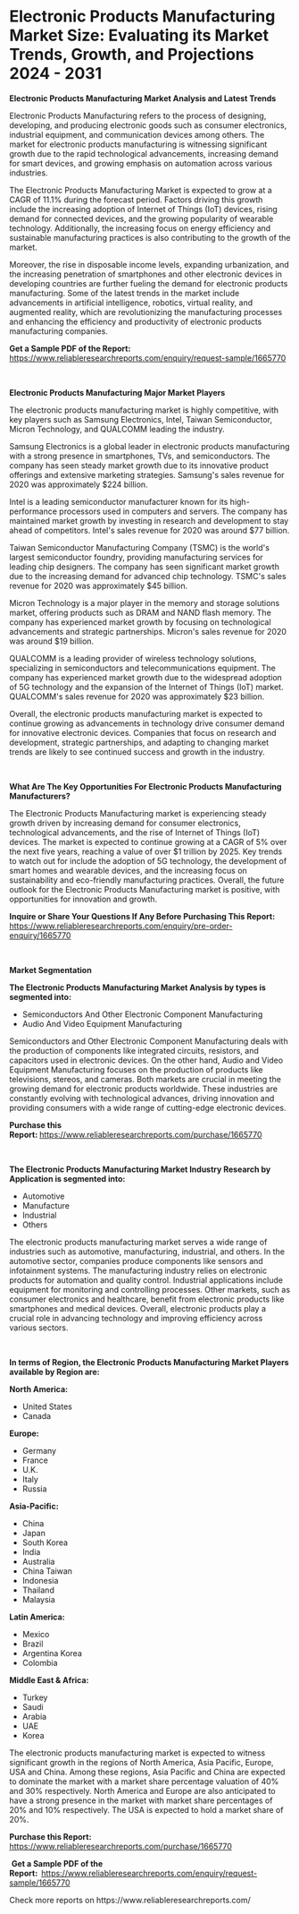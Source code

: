 <p><h1>Electronic Products Manufacturing Market Size: Evaluating its Market Trends, Growth, and Projections 2024 - 2031</h1></p><p><strong>Electronic Products Manufacturing Market Analysis and Latest Trends</strong></p>
<p><p>Electronic Products Manufacturing refers to the process of designing, developing, and producing electronic goods such as consumer electronics, industrial equipment, and communication devices among others. The market for electronic products manufacturing is witnessing significant growth due to the rapid technological advancements, increasing demand for smart devices, and growing emphasis on automation across various industries.</p><p>The Electronic Products Manufacturing Market is expected to grow at a CAGR of 11.1% during the forecast period. Factors driving this growth include the increasing adoption of Internet of Things (IoT) devices, rising demand for connected devices, and the growing popularity of wearable technology. Additionally, the increasing focus on energy efficiency and sustainable manufacturing practices is also contributing to the growth of the market.</p><p>Moreover, the rise in disposable income levels, expanding urbanization, and the increasing penetration of smartphones and other electronic devices in developing countries are further fueling the demand for electronic products manufacturing. Some of the latest trends in the market include advancements in artificial intelligence, robotics, virtual reality, and augmented reality, which are revolutionizing the manufacturing processes and enhancing the efficiency and productivity of electronic products manufacturing companies.</p></p>
<p><strong>Get a Sample PDF of the Report:&nbsp;</strong> <a href="https://www.reliableresearchreports.com/enquiry/request-sample/1665770">https://www.reliableresearchreports.com/enquiry/request-sample/1665770</a></p>
<p>&nbsp;</p>
<p><strong>Electronic Products Manufacturing Major Market Players</strong></p>
<p><p>The electronic products manufacturing market is highly competitive, with key players such as Samsung Electronics, Intel, Taiwan Semiconductor, Micron Technology, and QUALCOMM leading the industry. </p><p>Samsung Electronics is a global leader in electronic products manufacturing with a strong presence in smartphones, TVs, and semiconductors. The company has seen steady market growth due to its innovative product offerings and extensive marketing strategies. Samsung's sales revenue for 2020 was approximately $224 billion.</p><p>Intel is a leading semiconductor manufacturer known for its high-performance processors used in computers and servers. The company has maintained market growth by investing in research and development to stay ahead of competitors. Intel's sales revenue for 2020 was around $77 billion.</p><p>Taiwan Semiconductor Manufacturing Company (TSMC) is the world's largest semiconductor foundry, providing manufacturing services for leading chip designers. The company has seen significant market growth due to the increasing demand for advanced chip technology. TSMC's sales revenue for 2020 was approximately $45 billion.</p><p>Micron Technology is a major player in the memory and storage solutions market, offering products such as DRAM and NAND flash memory. The company has experienced market growth by focusing on technological advancements and strategic partnerships. Micron's sales revenue for 2020 was around $19 billion.</p><p>QUALCOMM is a leading provider of wireless technology solutions, specializing in semiconductors and telecommunications equipment. The company has experienced market growth due to the widespread adoption of 5G technology and the expansion of the Internet of Things (IoT) market. QUALCOMM's sales revenue for 2020 was approximately $23 billion.</p><p>Overall, the electronic products manufacturing market is expected to continue growing as advancements in technology drive consumer demand for innovative electronic devices. Companies that focus on research and development, strategic partnerships, and adapting to changing market trends are likely to see continued success and growth in the industry.</p></p>
<p>&nbsp;</p>
<p><strong>What Are The Key Opportunities For Electronic Products Manufacturing Manufacturers?</strong></p>
<p><p>The Electronic Products Manufacturing market is experiencing steady growth driven by increasing demand for consumer electronics, technological advancements, and the rise of Internet of Things (IoT) devices. The market is expected to continue growing at a CAGR of 5% over the next five years, reaching a value of over $1 trillion by 2025. Key trends to watch out for include the adoption of 5G technology, the development of smart homes and wearable devices, and the increasing focus on sustainability and eco-friendly manufacturing practices. Overall, the future outlook for the Electronic Products Manufacturing market is positive, with opportunities for innovation and growth.</p></p>
<p><strong>Inquire or Share Your Questions If Any Before Purchasing This Report:</strong> <a href="https://www.reliableresearchreports.com/enquiry/pre-order-enquiry/1665770">https://www.reliableresearchreports.com/enquiry/pre-order-enquiry/1665770</a></p>
<p>&nbsp;</p>
<p><strong>Market Segmentation</strong></p>
<p><strong>The Electronic Products Manufacturing Market Analysis by types is segmented into:</strong></p>
<p><ul><li>Semiconductors And Other Electronic Component Manufacturing</li><li>Audio And Video Equipment Manufacturing</li></ul></p>
<p><p>Semiconductors and Other Electronic Component Manufacturing deals with the production of components like integrated circuits, resistors, and capacitors used in electronic devices. On the other hand, Audio and Video Equipment Manufacturing focuses on the production of products like televisions, stereos, and cameras. Both markets are crucial in meeting the growing demand for electronic products worldwide. These industries are constantly evolving with technological advances, driving innovation and providing consumers with a wide range of cutting-edge electronic devices.</p></p>
<p><strong>Purchase this Report:&nbsp;</strong><a href="https://www.reliableresearchreports.com/purchase/1665770">https://www.reliableresearchreports.com/purchase/1665770</a></p>
<p>&nbsp;</p>
<p><strong>The Electronic Products Manufacturing Market Industry Research by Application is segmented into:</strong></p>
<p><ul><li>Automotive</li><li>Manufacture</li><li>Industrial</li><li>Others</li></ul></p>
<p><p>The electronic products manufacturing market serves a wide range of industries such as automotive, manufacturing, industrial, and others. In the automotive sector, companies produce components like sensors and infotainment systems. The manufacturing industry relies on electronic products for automation and quality control. Industrial applications include equipment for monitoring and controlling processes. Other markets, such as consumer electronics and healthcare, benefit from electronic products like smartphones and medical devices. Overall, electronic products play a crucial role in advancing technology and improving efficiency across various sectors.</p></p>
<p>&nbsp;</p>
<p><strong>In terms of Region, the Electronic Products Manufacturing Market Players available by Region are:</strong></p>
<p>
    <p> <strong> North America: </strong>
        <ul>
            <li>United States</li>
            <li>Canada</li>
        </ul>
        </p> 
    <p> <strong> Europe: </strong>
        <ul>
            <li>Germany</li>
            <li>France</li>
            <li>U.K.</li>
            <li>Italy</li>
            <li>Russia</li>
        </ul>
        </p> 
    <p> <strong> Asia-Pacific: </strong>
        <ul>
            <li>China</li>
            <li>Japan</li>
            <li>South Korea</li>
            <li>India</li>
            <li>Australia</li>
            <li>China Taiwan</li>
            <li>Indonesia</li>
            <li>Thailand</li>
            <li>Malaysia</li>
        </ul>
        </p> 
    <p> <strong> Latin America: </strong>
        <ul>
            <li>Mexico</li>
            <li>Brazil</li>
            <li>Argentina Korea</li>
            <li>Colombia</li>
        </ul>
        </p> 
    <p> <strong> Middle East & Africa: </strong>
        <ul>
            <li>Turkey</li>
            <li>Saudi</li>
            <li>Arabia</li>
            <li>UAE</li>
            <li>Korea</li>
        </ul>
    </p>
    </p>
<p><p>The electronic products manufacturing market is expected to witness significant growth in the regions of North America, Asia Pacific, Europe, USA and China. Among these regions, Asia Pacific and China are expected to dominate the market with a market share percentage valuation of 40% and 30% respectively. North America and Europe are also anticipated to have a strong presence in the market with market share percentages of 20% and 10% respectively. The USA is expected to hold a market share of 20%.</p></p>
<p><strong>Purchase this Report: </strong><a href="https://www.reliableresearchreports.com/purchase/1665770">https://www.reliableresearchreports.com/purchase/1665770</a></p>
<p>&nbsp;<strong>Get a Sample PDF of the Report:&nbsp;&nbsp;</strong><a href="https://www.reliableresearchreports.com/enquiry/request-sample/1665770">https://www.reliableresearchreports.com/enquiry/request-sample/1665770</a></p>
<p><strong></strong></p>
<p>Check more reports on https://www.reliableresearchreports.com/</p>